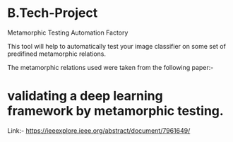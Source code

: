 # B.Tech-Project
Metamorphic Testing Automation Factory

This tool will help to automatically test your image classifier on some set of predifined metamorphic relations.

The metamorphic relations used were taken from the following paper:-
# validating a deep learning framework by metamorphic testing.

Link:- 
https://ieeexplore.ieee.org/abstract/document/7961649/
